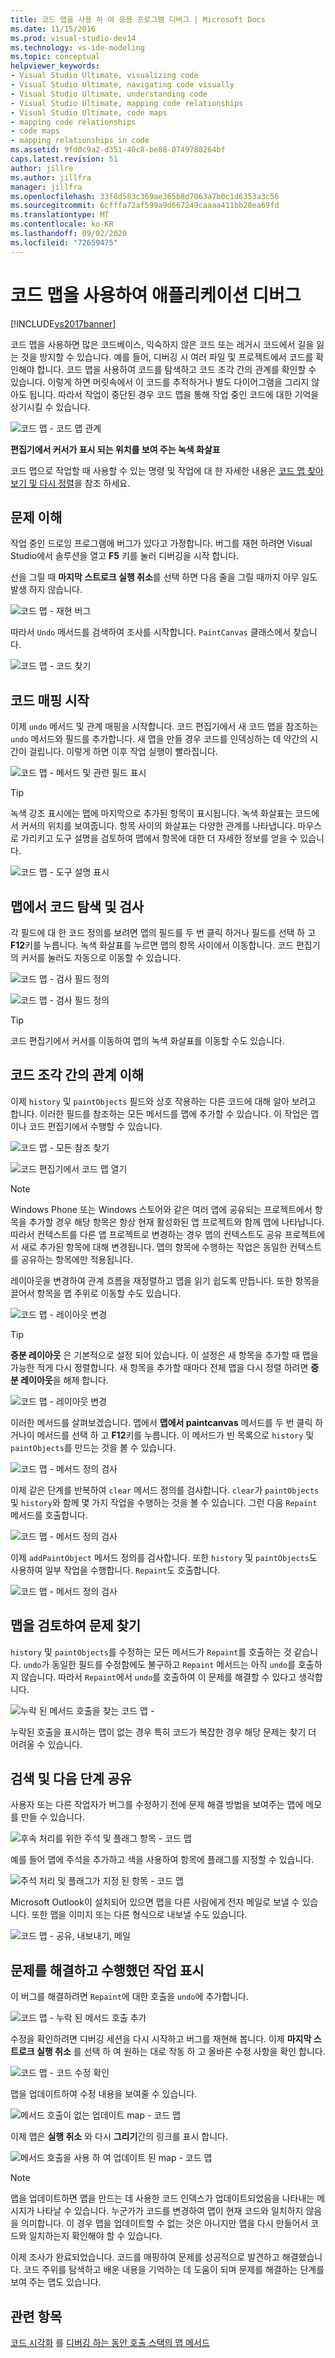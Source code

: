 ```yaml
---
title: 코드 맵을 사용 하 여 응용 프로그램 디버그 | Microsoft Docs
ms.date: 11/15/2016
ms.prod: visual-studio-dev14
ms.technology: vs-ide-modeling
ms.topic: conceptual
helpviewer_keywords:
- Visual Studio Ultimate, visualizing code
- Visual Studio Ultimate, navigating code visually
- Visual Studio Ultimate, understanding code
- Visual Studio Ultimate, mapping code relationships
- Visual Studio Ultimate, code maps
- mapping code relationships
- code maps
- mapping relationships in code
ms.assetid: 9fd0c9a2-d351-40c8-be88-0749788264bf
caps.latest.revision: 51
author: jillre
ms.author: jillfra
manager: jillfra
ms.openlocfilehash: 33f8d583c369ae365b8d7063a7b0c1d6353a3c56
ms.sourcegitcommit: 6cfffa72af599a9d667249caaaa411bb28ea69fd
ms.translationtype: MT
ms.contentlocale: ko-KR
ms.lasthandoff: 09/02/2020
ms.locfileid: "72659475"
---
```

# <a name="use-code-maps-to-debug-your-applications"></a>코드 맵을 사용하여 애플리케이션 디버그
[!INCLUDE[vs2017banner](../includes/vs2017banner.md)]

코드 맵을 사용하면 많은 코드베이스, 익숙하지 않은 코드 또는 레거시 코드에서 길을 잃는 것을 방지할 수 있습니다. 예를 들어, 디버깅 시 여러 파일 및 프로젝트에서 코드를 확인해야 합니다. 코드 맵을 사용하여 코드를 탐색하고 코드 조각 간의 관계를 확인할 수 있습니다. 이렇게 하면 머릿속에서 이 코드를 추적하거나 별도 다이어그램을 그리지 않아도 됩니다. 따라서 작업이 중단된 경우 코드 맵을 통해 작업 중인 코드에 대한 기억을 상기시킬 수 있습니다.

 ![코드 맵 &#45; 코드 맵 관계](../modeling/media/codemapstoryboardpaint.png "CodeMapStoryboardPaint")

 **편집기에서 커서가 표시 되는 위치를 보여 주는 녹색 화살표**

 코드 맵으로 작업할 때 사용할 수 있는 명령 및 작업에 대 한 자세한 내용은 [코드 맵 찾아보기 및 다시 정렬](../modeling/browse-and-rearrange-code-maps.md)을 참조 하세요.

## <a name="understand-the-problem"></a>문제 이해
 작업 중인 드로잉 프로그램에 버그가 있다고 가정합니다. 버그를 재현 하려면 Visual Studio에서 솔루션을 열고 **F5** 키를 눌러 디버깅을 시작 합니다.

 선을 그릴 때 **마지막 스트로크 실행 취소**를 선택 하면 다음 줄을 그릴 때까지 아무 일도 발생 하지 않습니다.

 ![코드 맵 &#45; 재현 버그](../modeling/media/codemapstoryboardpaint0.png "CodeMapStoryboardPaint0")

 따라서 `Undo` 메서드를 검색하여 조사를 시작합니다. `PaintCanvas` 클래스에서 찾습니다.

 ![코드 맵 &#45; 코드 찾기](../modeling/media/codemapstoryboardpaint1.png "CodeMapStoryboardPaint1")

## <a name="start-mapping-the-code"></a>코드 매핑 시작
 이제 `undo` 메서드 및 관계 매핑을 시작합니다. 코드 편집기에서 새 코드 맵을 참조하는 `undo` 메서드와 필드를 추가합니다. 새 맵을 만들 경우 코드를 인덱싱하는 데 약간의 시간이 걸립니다. 이렇게 하면 이후 작업 실행이 빨라집니다.

 ![코드 맵 &#45; 메서드 및 관련 필드 표시](../modeling/media/codemapstoryboardpaint3.png "CodeMapStoryboardPaint3")

> [!TIP]
> 녹색 강조 표시에는 맵에 마지막으로 추가된 항목이 표시됩니다. 녹색 화살표는 코드에서 커서의 위치를 보여줍니다. 항목 사이의 화살표는 다양한 관계를 나타냅니다. 마우스로 가리키고 도구 설명을 검토하여 맵에서 항목에 대한 더 자세한 정보를 얻을 수 있습니다.

 ![코드 맵 &#45; 도구 설명 표시](../modeling/media/codemapstoryboardpaint4.png "CodeMapStoryboardPaint4")

## <a name="navigate-and-examine-code-from-the-map"></a>맵에서 코드 탐색 및 검사
 각 필드에 대 한 코드 정의를 보려면 맵의 필드를 두 번 클릭 하거나 필드를 선택 하 고 **F12**키를 누릅니다. 녹색 화살표를 누르면 맵의 항목 사이에서 이동합니다. 코드 편집기의 커서를 눌러도 자동으로 이동할 수 있습니다.

 ![코드 맵 &#45; 검사 필드 정의](../modeling/media/codemapstoryboardpaint5.png "CodeMapStoryboardPaint5")

 ![코드 맵 &#45; 검사 필드 정의](../modeling/media/codemapstoryboardpaint5a.png "CodeMapStoryboardPaint5A")

> [!TIP]
> 코드 편집기에서 커서를 이동하여 맵의 녹색 화살표를 이동할 수도 있습니다.

## <a name="understand-relationships-between-pieces-of-code"></a>코드 조각 간의 관계 이해
 이제 `history` 및 `paintObjects` 필드와 상호 작용하는 다른 코드에 대해 알아 보려고 합니다. 이러한 필드를 참조하는 모든 메서드를 맵에 추가할 수 있습니다. 이 작업은 맵이나 코드 편집기에서 수행할 수 있습니다.

 ![코드 맵 &#45; 모든 참조 찾기](../modeling/media/codemapstoryboardpaint6.png "CodeMapStoryboardPaint6")

 ![코드 편집기에서 코드 맵 열기](../modeling/media/codemapstoryboardpaint6a.PNG "CodeMapStoryboardPaint6A")

> [!NOTE]
> Windows Phone 또는 Windows 스토어와 같은 여러 앱에 공유되는 프로젝트에서 항목을 추가할 경우 해당 항목은 항상 현재 활성화된 앱 프로젝트와 함께 맵에 나타납니다. 따라서 컨텍스트를 다른 앱 프로젝트로 변경하는 경우 맵의 컨텍스트도 공유 프로젝트에서 새로 추가된 항목에 대해 변경됩니다. 맵의 항목에 수행하는 작업은 동일한 컨텍스트를 공유하는 항목에만 적용됩니다.

 레이아웃을 변경하여 관계 흐름을 재정렬하고 맵을 읽기 쉽도록 만듭니다. 또한 항목을 끌어서 항목을 맵 주위로 이동할 수도 있습니다.

 ![코드 맵 &#45; 레이아웃 변경](../modeling/media/codemapstoryboardpaint7a.png "CodeMapStoryboardPaint7A")

> [!TIP]
> **증분 레이아웃** 은 기본적으로 설정 되어 있습니다. 이 설정은 새 항목을 추가할 때 맵을 가능한 적게 다시 정렬합니다. 새 항목을 추가할 때마다 전체 맵을 다시 정렬 하려면 **증분 레이아웃**을 해제 합니다.

 ![코드 맵 &#45; 레이아웃 변경](../modeling/media/codemapstoryboardpaint7.png "CodeMapStoryboardPaint7")

 이러한 메서드를 살펴보겠습니다. 맵에서 **맵에서 paintcanvas** 메서드를 두 번 클릭 하거나이 메서드를 선택 하 고 **F12**키를 누릅니다. 이 메서드가 빈 목록으로 `history` 및 `paintObjects`를 만드는 것을 볼 수 있습니다.

 ![코드 맵 &#45; 메서드 정의 검사](../modeling/media/codemapstoryboardpaint8.png "CodeMapStoryboardPaint8")

 이제 같은 단계를 반복하여 `clear` 메서드 정의를 검사합니다. `clear`가 `paintObjects` 및 `history`와 함께 몇 가지 작업을 수행하는 것을 볼 수 있습니다. 그런 다음 `Repaint` 메서드를 호출합니다.

 ![코드 맵 &#45; 메서드 정의 검사](../modeling/media/codemapstoryboardpaint9.png "CodeMapStoryboardPaint9")

 이제 `addPaintObject` 메서드 정의를 검사합니다. 또한 `history` 및 `paintObjects`도 사용하여 일부 작업을 수행합니다. `Repaint`도 호출합니다.

 ![코드 맵 &#45; 메서드 정의 검사](../modeling/media/codemapstoryboardpaint10.png "CodeMapStoryboardPaint10")

## <a name="find-the-problem-by-examining-the-map"></a>맵을 검토하여 문제 찾기
 `history` 및 `paintObjects`를 수정하는 모든 메서드가 `Repaint`를 호출하는 것 같습니다. `undo`가 동일한 필드를 수정함에도 불구하고 `Repaint` 메서드는 아직 `undo`를 호출하지 않습니다. 따라서 `Repaint`에서 `undo`를 호출하여 이 문제를 해결할 수 있다고 생각합니다.

 ![누락 된 메서드 호출을 찾는 코드 맵 &#45;](../modeling/media/codemapstoryboardpaint11.png "CodeMapStoryboardPaint11")

 누락된 호출을 표시하는 맵이 없는 경우 특히 코드가 복잡한 경우 해당 문제는 찾기 더 어려울 수 있습니다.

## <a name="share-your-discovery-and-next-steps"></a>검색 및 다음 단계 공유
 사용자 또는 다른 작업자가 버그를 수정하기 전에 문제 해결 방법을 보여주는 맵에 메모를 만들 수 있습니다.

 ![후속 처리를 위한 주석 및 플래그 항목 &#45; 코드 맵](../modeling/media/codemapstoryboardpaint12.png "CodeMapStoryboardPaint12")

 예를 들어 맵에 주석을 추가하고 색을 사용하여 항목에 플래그를 지정할 수 있습니다.

 ![주석 처리 및 플래그가 지정 된 항목 &#45; 코드 맵](../modeling/media/codemapstoryboardpaint12a.png "CodeMapStoryboardPaint12A")

 Microsoft Outlook이 설치되어 있으면 맵을 다른 사람에게 전자 메일로 보낼 수 있습니다. 또한 맵을 이미지 또는 다른 형식으로 내보낼 수도 있습니다.

 ![코드 맵 &#45; 공유, 내보내기, 메일](../modeling/media/codemapstoryboardpaint13.png "CodeMapStoryboardPaint13")

## <a name="fix-the-problem-and-show-what-you-did"></a>문제를 해결하고 수행했던 작업 표시
 이 버그를 해결하려면 `Repaint`에 대한 호출을 `undo`에 추가합니다.

 ![코드 맵 &#45; 누락 된 메서드 호출 추가](../modeling/media/codemapstoryboardpaint14.png "CodeMapStoryboardPaint14")

 수정을 확인하려면 디버깅 세션을 다시 시작하고 버그를 재현해 봅니다. 이제 **마지막 스트로크 실행 취소** 를 선택 하 여 원하는 대로 작동 하 고 올바른 수정 사항을 확인 합니다.

 ![코드 맵 &#45; 코드 수정 확인](../modeling/media/codemapstoryboardpaint15.png "CodeMapStoryboardPaint15")

 맵을 업데이트하여 수정 내용을 보여줄 수 있습니다.

 ![메서드 호출이 없는 업데이트 map &#45; 코드 맵](../modeling/media/codemapstoryboardpaint16.png "CodeMapStoryboardPaint16")

 이제 맵은 **실행 취소** 와 다시 **그리기**간의 링크를 표시 합니다.

 ![메서드 호출을 사용 하 여 업데이트 된 map &#45; 코드 맵](../modeling/media/codemapstoryboardpaint17.png "CodeMapStoryboardPaint17")

> [!NOTE]
> 맵을 업데이트하면 맵을 만드는 데 사용한 코드 인덱스가 업데이트되었음을 나타내는 메시지가 나타날 수 있습니다. 누군가가 코드를 변경하여 맵이 현재 코드와 일치하지 않음을 의미합니다. 이 경우 맵을 업데이트할 수 없는 것은 아니지만 맵을 다시 만들어서 코드와 일치하는지 확인해야 할 수 있습니다.

 이제 조사가 완료되었습니다. 코드를 매핑하여 문제를 성공적으로 발견하고 해결했습니다. 코드 주위를 탐색하고 배운 내용을 기억하는 데 도움이 되며 문제를 해결하는 단계를 보여 주는 맵도 있습니다.

## <a name="see-also"></a>관련 항목
 [코드 시각화](../modeling/visualize-code.md) 를 [디버깅 하는 동안 호출 스택의 맵 메서드](../debugger/map-methods-on-the-call-stack-while-debugging-in-visual-studio.md)
